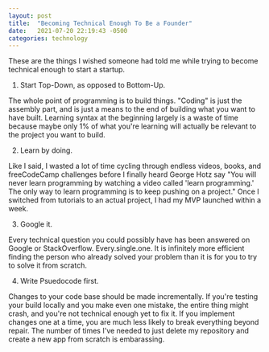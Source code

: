 ```yaml
---
layout: post
title:  "Becoming Technical Enough To Be a Founder"
date:   2021-07-20 22:19:43 -0500
categories: technology
---
```

These are the things I wished someone had told me while trying to become technical enough to start a startup.

1) Start Top-Down, as opposed to Bottom-Up.

The whole point of programming is to build things. "Coding" is just the assembly part, and is just a means to the end of building what you want to have built. Learning syntax at the beginning largely is a waste of time because maybe only 1% of what you're learning will actually be relevant to the project you want to build.

2) Learn by doing.

Like I said, I wasted a lot of time cycling through endless videos, books, and freeCodeCamp challenges before I finally heard George Hotz say "You will never learn programming by watching a video called 'learn programming.' The only way to learn programming is to keep pushing on a project." Once I switched from tutorials to an actual project, I had my MVP launched within a week.

3) Google it.

Every technical question you could possibly have has been answered on Google or StackOverflow. Every.single.one. It is infinitely more efficient finding the person who already solved your problem than it is for you to try to solve it from scratch. 

4) Write Psuedocode first.

Changes to your code base should be made incrementally. If you're testing your build locally and you make even one mistake, the entire thing might crash, and you're not technical enough yet to fix it. If you implement changes one at a time, you are much less likely to break everything beyond repair. The number of times I've needed to just delete my repository and create a new app from scratch is embarassing. 
